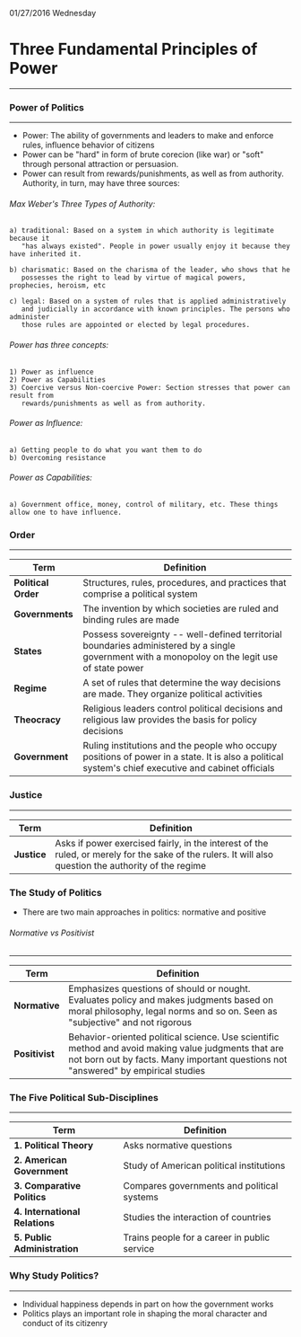 01/27/2016 Wednesday
# Three Fundamental Principles of Power
--------------------------------------
### Power of Politics
-------------------
- Power: The ability of governments and leaders to make and enforce rules, influence behavior of citizens
- Power can be "hard" in form of brute corecion (like war) or "soft" through personal attraction or persuasion.
- Power can result from rewards/punishments, as well as from authority. Authority, in turn, may have three sources:

###### Max Weber's Three Types of Authority:
```
a) traditional: Based on a system in which authority is legitimate because it
   "has always existed". People in power usually enjoy it because they have inherited it.

b) charismatic: Based on the charisma of the leader, who shows that he
   possesses the right to lead by virtue of magical powers, prophecies, heroism, etc
   
c) legal: Based on a system of rules that is applied administratively 
   and judicially in accordance with known principles. The persons who administer 
   those rules are appointed or elected by legal procedures.
```
###### Power has three concepts:
``` 
1) Power as influence
2) Power as Capabilities
3) Coercive versus Non-coercive Power: Section stresses that power can result from 
   rewards/punishments as well as from authority.
```
###### Power as Influence:
```
a) Getting people to do what you want them to do
b) Overcoming resistance
```
###### Power as Capabilities:
```
a) Government office, money, control of military, etc. These things allow one to have influence.
```

### Order
----------
Term | Definition |
---- | ---------- |
**Political Order** | Structures, rules, procedures, and practices that comprise a political system
**Governments** | The invention by which societies are ruled and binding rules are made
**States** | Possess sovereignty -- well-defined territorial boundaries administered by a single government with a monopoloy on the legit use of state power
**Regime** | A set of rules that determine the way decisions are made. They organize political activities
**Theocracy** | Religious leaders control political decisions and religious law provides the basis for policy decisions
**Government** | Ruling institutions and the people who occupy positions of power in a state. It is also a political system's chief executive and cabinet officials

### Justice
----------
Term | Definition |
---- | ---------- |
**Justice** | Asks if power exercised fairly, in the interest of the ruled, or merely for the sake of the rulers. It will also question the authority of the regime

### The Study of Politics
- There are two main approaches in politics: normative and positive

###### Normative vs Positivist
----------
Term | Definition |
---- | ---------- |
**Normative** | Emphasizes questions of should or nought. Evaluates policy and makes judgments based on moral philosophy, legal norms and so on. Seen as "subjective" and not rigorous
**Positivist** | Behavior-oriented political science. Use scientific method and avoid making value judgments that are not born out by facts. Many important questions not "answered" by empirical studies

### The Five Political Sub-Disciplines
----------
Term | Definition |
---- | ---------- |
**1. Political Theory** | Asks normative questions
**2. American Government** | Study of American political institutions
**3. Comparative Politics** | Compares governments and political systems
**4. International Relations** | Studies the interaction of countries
**5. Public Administration** | Trains people for a career in public service

### Why Study Politics?
---------------------
- Individual happiness depends in part on how the government works
- Politics plays an important role in shaping the moral character and conduct of its citizenry
